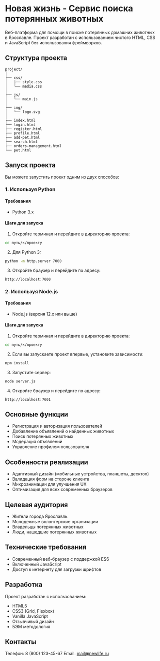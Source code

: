 # Новая жизнь - Сервис поиска потерянных животных

Веб-платформа для помощи в поиске потерянных домашних животных в Ярославле. Проект разработан с использованием чистого HTML, CSS и JavaScript без использования фреймворков.

## Структура проекта

```
project/
│
├── css/
│   ├── style.css
│   └── media.css
│
├── js/
│   └── main.js
│
├── img/
│   └── logo.svg
│
├── index.html
├── login.html
├── register.html
├── profile.html
├── add-pet.html
├── search.html
├── orders-management.html
└── pet.html
```

## Запуск проекта

Вы можете запустить проект одним из двух способов:

### 1. Используя Python

#### Требования
- Python 3.x

#### Шаги для запуска

1. Откройте терминал и перейдите в директорию проекта:
```bash
cd путь/к/проекту
```

2. Для Python 3:
```bash
python -m http.server 7000
```

3. Откройте браузер и перейдите по адресу:
```
http://localhost:7000
```

### 2. Используя Node.js

#### Требования
- Node.js (версия 12.x или выше)

#### Шаги для запуска

1. Откройте терминал и перейдите в директорию проекта:
```bash
cd путь/к/проекту
```

2. Если вы запускаете проект впервые, установите зависимости:
```bash
npm install
```

3. Запустите сервер:
```bash
node server.js
```

4. Откройте браузер и перейдите по адресу:
```
http://localhost:7001
```

## Основные функции

- Регистрация и авторизация пользователей
- Добавление объявлений о найденных животных
- Поиск потерянных животных
- Модерация объявлений
- Управление профилем пользователя

## Особенности реализации

- Адаптивный дизайн (мобильные устройства, планшеты, десктоп)
- Валидация форм на стороне клиента
- Микроанимации для улучшения UX
- Оптимизация для всех современных браузеров

## Целевая аудитория

- Жители города Ярославль
- Молодежные волонтерские организации
- Владельцы потерянных животных
- Люди, нашедшие потерянных животных

## Технические требования

- Современный веб-браузер с поддержкой ES6
- Включенный JavaScript
- Доступ к интернету для загрузки шрифтов

## Разработка

Проект разработан с использованием:
- HTML5
- CSS3 (Grid, Flexbox)
- Vanilla JavaScript
- Отзывчивый дизайн
- БЭМ методология

## Контакты

Телефон: 8 (800) 123-45-67
Email: mail@newlife.ru
